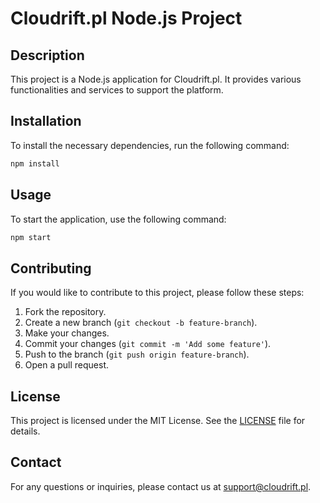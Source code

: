 # Cloudrift.pl Node.js Project

## Description
This project is a Node.js application for Cloudrift.pl. It provides various functionalities and services to support the platform.

## Installation
To install the necessary dependencies, run the following command:
```bash
npm install
```

## Usage
To start the application, use the following command:
```bash
npm start
```

## Contributing
If you would like to contribute to this project, please follow these steps:
1. Fork the repository.
2. Create a new branch (`git checkout -b feature-branch`).
3. Make your changes.
4. Commit your changes (`git commit -m 'Add some feature'`).
5. Push to the branch (`git push origin feature-branch`).
6. Open a pull request.

## License
This project is licensed under the MIT License. See the [LICENSE](LICENSE) file for details.

## Contact
For any questions or inquiries, please contact us at [support@cloudrift.pl](mailto:support@cloudrift.pl).
